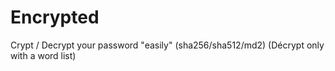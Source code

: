 # Encrypted
Crypt / Decrypt your password "easily" (sha256/sha512/md2) (Décrypt only with a word list)
